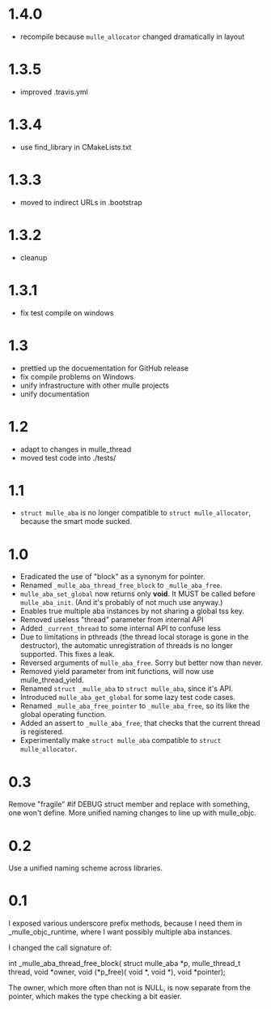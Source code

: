 1.4.0
===

* recompile because `mulle_allocator` changed dramatically in layout

1.3.5
===

* improved .travis.yml

1.3.4
===

* use find_library in CMakeLists.txt


1.3.3
===

* moved to indirect URLs in .bootstrap


1.3.2
===

* cleanup


1.3.1
===

* fix test compile on windows

1.3
===
   * prettied up the docuementation for GitHub release
   * fix compile problems on Windows
   * unify infrastructure with other mulle projects
   * unify documentation

1.2
===
   * adapt to changes in mulle_thread
   * moved test code into ./tests/

1.1
===
   * `struct mulle_aba` is no longer compatible to `struct mulle_allocator`,
   because the smart mode sucked.

1.0
===
   * Eradicated the use of "block" as a synonym for pointer.
   * Renamed `_mulle_aba_thread_free_block` to `_mulle_aba_free`.
   * `mulle_aba_set_global` now returns only **void**. It MUST be called before
   `mulle_aba_init`. (And it's probably of not much use anyway.)
   * Enables true multiple aba instances by not sharing a global tss key.
   * Removed useless "thread" parameter from internal API
   * Added `_current_thread` to some internal API to confuse less
   * Due to limitations in pthreads (the thread local storage is gone in the
     destructor), the automatic unregistration of threads is no longer
     supported. This fixes a leak.
   * Reversed arguments of `mulle_aba_free`. Sorry but better now than never.
   * Removed yield parameter from init functions, will now use mulle_thread_yield.
   * Renamed `struct _mulle_aba` to `struct mulle_aba`, since it's API.
   * Introduced `mulle_aba_get_global` for some lazy test code cases.
   * Renamed `_mulle_aba_free_pointer` to `_mulle_aba_free`, so its like the
   global operating function.
   * Added an assert to `_mulle_aba_free`, that checks that the current thread
     is registered.
   * Experimentally make `struct mulle_aba` compatible to `struct mulle_allocator`.

0.3
===
   Remove "fragile" #if DEBUG struct member and replace with something,
   one won't define. More unified naming changes to line up with mulle_objc.

0.2
===
   Use a unified naming scheme across libraries.

0.1
===
   I exposed various underscore prefix methods, because I need them in
   _mulle_objc_runtime, where I want possibly multiple aba instances.

   I changed the call signature of:

   int   _mulle_aba_thread_free_block( struct mulle_aba *p,
                                       mulle_thread_t thread,
                                       void *owner,
                                       void (*p_free)( void *, void *),
                                       void *pointer);

   The owner, which more often than not is NULL, is now separate from the
   pointer, which makes the type checking a bit easier.
